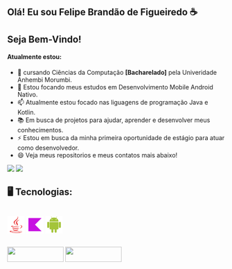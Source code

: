 ## Olá! Eu sou Felipe Brandão de Figueiredo ☕
## Seja Bem-Vindo!

#### Atualmente estou:
- 🔭 cursando Ciências da Computação **[Bacharelado]** pela Univeridade Anhembi Morumbi.
- 🌱 Estou focando meus estudos em Desenvolvimento Mobile Android Nativo.
- 📫 Atualmente estou focado nas liguagens de programação Java e Kotlin.
- 📚 Em busca de projetos para ajudar, aprender e desenvolver meus conhecimentos.
- ⚡ Estou em busca da minha primeira oportunidade de estágio para atuar como desenvolvedor.
- 😄 Veja meus repositorios e meus contatos mais abaixo!

<div align="left">
  <img height="180em" src="https://github-readme-stats.vercel.app/api?username=FelipeBrandaoFigueiredo&show_icons=true&theme=react&include_all_commits=true&count_private=true"/>
  <img height="180em" src="https://github-readme-stats.vercel.app/api/top-langs/?username=FelipeBrandaoFigueiredo&layout=compact&langs_count=7&theme=react"/>
</div>

## 🖥 Tecnologias:
<div style="display: inline_block"><br>
  <img align="center" alt="Felipe-Java” height="30" width="40" src="https://raw.githubusercontent.com/devicons/devicon/master/icons/java/java-plain.svg">
  <img align="center" alt="Felipe-Java” height="30" width="40" src="https://raw.githubusercontent.com/devicons/devicon/master/icons/kotlin/kotlin-plain.svg">
    <img align="center" alt="Felipe-Java” height="30" width="40" src="https://raw.githubusercontent.com/devicons/devicon/master/icons/android/android-plain.svg">
  
 
</div>
  <br>
 
 
<div> 

  <a href = "felipebrandao2005@hotmail.com"><img width=130px height = 35px src="https://img.shields.io/badge/-EMAIL-%23333?style=for-the-badge&logo=gmail&logoColor=white" target="_blank"></a>
  <a href="https://www.linkedin.com/in/felipe-brandao-figueiredo" target="_blank"><img width=130px height = 35px src="https://img.shields.io/badge/-LinkedIn-%230077B5?style=for-the-badge&logo=linkedin&logoColor=white" target="_blank"></a> 
 
</div>
